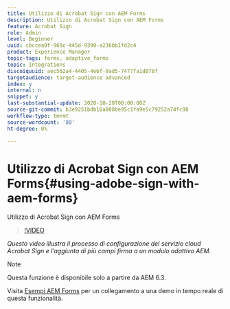```yaml
---
title: Utilizzo di Acrobat Sign con AEM Forms
description: Utilizzo di Acrobat Sign con AEM Forms
feature: Acrobat Sign
role: Admin
level: Beginner
uuid: cbccea0f-969c-445d-9390-a236bb1fd2c4
product: Experience Manager
topic-tags: forms, adaptive_forms
topic: Integrations
discoiquuid: aec562a4-4405-4e6f-9ad5-7477fa1d078f
targetaudience: target-audience advanced
index: y
internal: n
snippet: y
last-substantial-update: 2020-10-20T00:00:00Z
source-git-commit: b3e9251bdb18a008be95c1fa9e5c79252a74fc98
workflow-type: tm+mt
source-wordcount: '80'
ht-degree: 0%

---
```



# Utilizzo di Acrobat Sign con AEM Forms{#using-adobe-sign-with-aem-forms}

Utilizzo di Acrobat Sign con AEM Forms

>[!VIDEO](https://video.tv.adobe.com/v/18696?quality=12&learn=on)

*Questo video illustra il processo di configurazione del servizio cloud Acrobat Sign e l’aggiunta di più campi firma a un modulo adattivo AEM.*

>[!NOTE]
>
>Questa funzione è disponibile solo a partire da AEM 6.3.

Visita [Esempi AEM Forms](https://forms.enablementadobe.com/content/samples/samples.html?query=0#formsandsign) per un collegamento a una demo in tempo reale di questa funzionalità.
